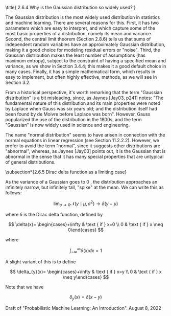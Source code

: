 \title{
2.6.4 Why is the Gaussian distribution so widely used?
}

The Gaussian distribution is the most widely used distribution in statistics and machine learning. There are several reasons for this. First, it has two parameters which are easy to interpret, and which capture some of the most basic properties of a distribution, namely its mean and variance. Second, the central limit theorem (Section 2.8.6) tells us that sums of independent random variables have an approximately Gaussian distribution, making it a good choice for modeling residual errors or "noise". Third, the Gaussian distribution makes the least number of assumptions (has maximum entropy), subject to the constraint of having a specified mean and variance, as we show in Section 3.4.4; this makes it a good default choice in many cases. Finally, it has a simple mathematical form, which results in easy to implement, but often highly effective, methods, as we will see in Section 3.2.

From a historical perspective, it's worth remarking that the term "Gaussian distribution" is a bit misleading, since, as Jaynes [Jay03, p241] notes: "The fundamental nature of this distribution and its main properties were noted by Laplace when Gauss was six years old; and the distribution itself had been found by de Moivre before Laplace was born". However, Gauss popularized the use of the distribution in the 1800s, and the term "Gaussian" is now widely used in science and engineering.

The name "normal distribution" seems to have arisen in connection with the normal equations in linear regression (see Section 11.2.2.2). However, we prefer to avoid the term "normal", since it suggests other distributions are "abnormal", whereas, as Jaynes [Jay03] points out, it is the Gaussian that is abnormal in the sense that it has many special properties that are untypical of general distributions.

\subsection*{2.6.5 Dirac delta function as a limiting case}

As the variance of a Gaussian goes to 0 , the distribution approaches an infinitely narrow, but infinitely tall, "spike" at the mean. We can write this as follows:

$$
\lim _{\sigma \rightarrow 0} \mathcal{N}\left(y \mid \mu, \sigma^{2}\right) \rightarrow \delta(y-\mu)
$$

where $\delta$ is the Dirac delta function, defined by

$$
\delta(x)= \begin{cases}+\infty & \text { if } x=0 \\ 0 & \text { if } x \neq 0\end{cases}
$$

where

$$
\int_{-\infty}^{\infty} \delta(x) d x=1
$$

A slight variant of this is to define

$$
\delta_{y}(x)= \begin{cases}+\infty & \text { if } x=y \\ 0 & \text { if } x \neq y\end{cases}
$$

Note that we have

$$
\delta_{y}(x)=\delta(x-y)
$$

Draft of "Probabilistic Machine Learning: An Introduction". August 8, 2022